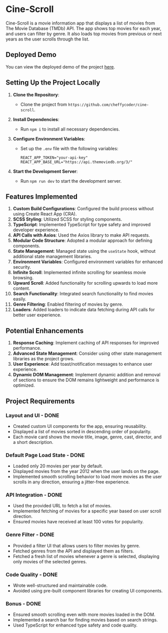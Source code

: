 # Cine-Scroll
Cine-Scroll is a movie information app that displays a list of movies from The Movie Database (TMDb) API. The app shows top movies for each year, and users can filter by genre. It also loads top movies from previous or next years as the user scrolls through the list.

## Deployed Demo
You can view the deployed demo of the project [here](https://cine-scroll.onrender.com).


## Setting Up the Project Locally

1. **Clone the Repository**:
   - Clone the project from `https://github.com/cheffycoder/cine-scroll`.

2. **Install Dependencies**:
   - Run `npm i` to install all necessary dependencies.

3. **Configure Environment Variables**:
   - Set up the `.env` file with the following variables:
     ```env
     REACT_APP_TOKEN="your-api-key"
     REACT_APP_BASE_URL="https://api.themoviedb.org/3/"
     ```

4. **Start the Development Server**:
   - Run `npm run dev` to start the development server.

## Features Implemented
1. **Custom Build Configurations**: Configured the build process without using Create React App (CRA).
2. **SCSS Styling**: Utilized SCSS for styling components.
3. **TypeScript**: Implemented TypeScript for type safety and improved developer experience.
4. **API Calls with Axios**: Used the Axios library to make API requests.
5. **Modular Code Structure**: Adopted a modular approach for defining components.
6. **State Management**: Managed state using the `useState` hook, without additional state management libraries.
7. **Environment Variables**: Configured environment variables for enhanced security.
8. **Infinite Scroll**: Implemented infinite scrolling for seamless movie browsing.
9. **Upward Scroll**: Added functionality for scrolling upwards to load more content.
10. **Search Functionality**: Integrated search functionality to find movies easily.
11. **Genre Filtering**: Enabled filtering of movies by genre.
12. **Loaders**: Added loaders to indicate data fetching during API calls for better user experience.

## Potential Enhancements

1. **Response Caching**: Implement caching of API responses for improved performance.
2. **Advanced State Management**: Consider using other state management libraries as the project grows.
3. **User Experience**: Add toast/notification messages to enhance user experience.
4. **Dynamic DOM Management**: Implement dynamic addition and removal of sections to ensure the DOM remains lightweight and performance is optimized.


## Project Requirements

### Layout and UI - DONE

- Created custom UI components for the app, ensuring reusability.
- Displayed a list of movies sorted in descending order of popularity.
- Each movie card shows the movie title, image, genre, cast, director, and a short description.

### Default Page Load State - DONE

- Loaded only 20 movies per year by default.
- Displayed movies from the year 2012 when the user lands on the page.
- Implemented smooth scrolling behavior to load more movies as the user scrolls in any direction, ensuring a jitter-free experience.

### API Integration - DONE

- Used the provided URL to fetch a list of movies.
- Implemented fetching of movies for a specific year based on user scroll direction.
- Ensured movies have received at least 100 votes for popularity.

### Genre Filter - DONE

- Provided a filter UI that allows users to filter movies by genre.
- Fetched genres from the API and displayed them as filters.
- Fetched a fresh list of movies whenever a genre is selected, displaying only movies of the selected genres.

### Code Quality - DONE

- Wrote well-structured and maintainable code.
- Avoided using pre-built component libraries for creating UI components.

### Bonus  - DONE

- Ensured smooth scrolling even with more movies loaded in the DOM.
- Implemented a search bar for finding movies based on search strings.
- Used TypeScript for enhanced type safety and code quality.
